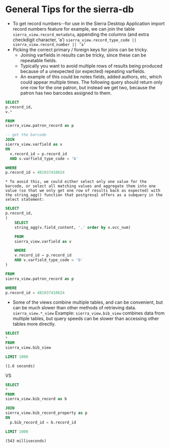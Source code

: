 # General Tips for the sierra-db

* To get record numbers--for use in the Sierra Desktop Application import record numbers feature for example, we can join the table ```sierra_view.record_metadata```, appending the columns (and extra checkdigit character, ‘a’) ```sierra_view.record_type_code || sierra_view.record_number || ‘a’```
* Picking the correct primary / foreign keys for joins can be tricky. 
    * Joining varfields in results can be tricky, since these  can be repeatable fields. 
    * Typically you want to avoid multiple rows of results being produced because of a unexpected (or expected) repeating varfields. 
    * An example of this could be notes fields, added authors, etc, which could appear multiple times. The following query should return only one row for the one patron, but instead we get two, because the patron has two barcodes assigned to them.
```sql
SELECT
p.record_id,
v.*

FROM
sierra_view.patron_record as p

-- get the barcode
JOIN
sierra_view.varfield as v
ON
  v.record_id = p.record_id
  AND v.varfield_type_code = 'b'

WHERE
p.record_id = 481037410624
```

    * To avoid this, we could either select only one value for the barcode, or select all matching values and aggregate them into one value (so that we only get one row of results back as expected) with the string_agg() function that postgresql offers as a subquery in the select statement:

```sql
SELECT
p.record_id,
(
	SELECT
	string_agg(v.field_content, ',' order by v.occ_num)

	FROM
	sierra_view.varfield as v

	WHERE
	v.record_id = p.record_id
	AND v.varfield_type_code = 'b'
)

FROM
sierra_view.patron_record as p

WHERE
p.record_id = 481037410624
```

* Some of the views combine multiple tables, and can be convenient, but can be much slower than other methods of retrieving data.
```sierra_view.*_view```
Example: ```sierra_view.bib_view``` combines data from multiple tables, but query speeds can be slower than accessing other tables more directly. 

```sql
SELECT
*
FROM
sierra_view.bib_view

LIMIT 1000
```
```(1.6 seconds)```

VS

```sql
SELECT
*
FROM
sierra_view.bib_record as b

JOIN
sierra_view.bib_record_property as p
ON
  p.bib_record_id = b.record_id

LIMIT 1000
```

```(543 milliseconds)```